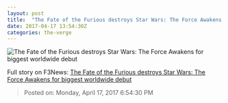 ```yaml
---
layout: post
title:  "The Fate of the Furious destroys Star Wars: The Force Awakens for biggest worldwide debut"
date: 2017-04-17 13:54:30Z
categories: the-verge
---
```


![The Fate of the Furious destroys Star Wars: The Force Awakens for biggest worldwide debut](https://cdn0.vox-cdn.com/thumbor/CtwkP4HTbKqmQItewIxwfdRqips=/67x0:1134x600/1600x900/cdn0.vox-cdn.com/uploads/chorus_image/image/54292571/gallery_07_main.0.jpg)




Full story on F3News: [The Fate of the Furious destroys Star Wars: The Force Awakens for biggest worldwide debut](http://www.f3nws.com/n/njVHUH)

> Posted on: Monday, April 17, 2017 6:54:30 PM
